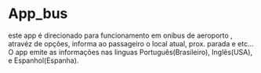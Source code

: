 # App_bus
este app é direcionado para funcionamento em onibus de aeroporto
, atravéz de opções,
informa ao passageiro o local atual, prox. parada e etc... O app  emite as informações nas linguas Português(Brasileiro), Inglês(USA), e Espanhol(Espanha).

